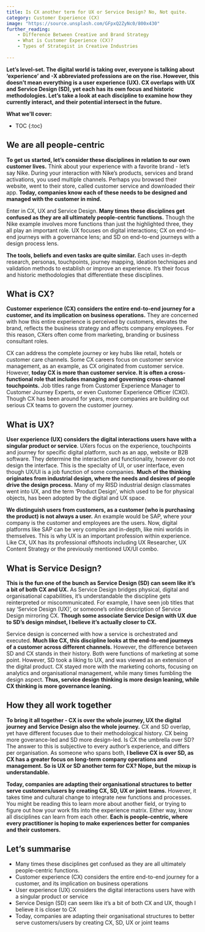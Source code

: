 ```yaml
---
title: Is CX another term for UX or Service Design? No, Not quite.
category: Customer Experience (CX)
image: "https://source.unsplash.com/GFpxQ2ZyNc0/800x430"
further_reading:
    - Difference Between Creative and Brand Strategy
    - What is Customer Experience (CX)?
    - Types of Strategist in Creative Industries
    
---
```


**Let’s level-set. The digital world is taking over, everyone is talking about ‘experience’ and -X abbreviated professions are on the rise. However, this doesn’t mean everything is a user experience (UX). CX overlaps with UX and Service Design (SD), yet each has its own focus and historic methodologies. Let’s take a look at each discipline to examine how they currently interact, and their potential intersect in the future.**

**What we'll cover:**
* TOC
{:toc}

## We are all people-centric

**To get us started, let’s consider these disciplines in relation to our own customer lives.** Think about your experience with a favorite brand - let’s say Nike. During your interaction with Nike’s products, services and brand activations, you used multiple channels. Perhaps you browsed their website, went to their store, called customer service and downloaded their app. **Today, companies know each of these needs to be designed and managed with the customer in mind.**

Enter in CX, UX and Service Design. **Many times these disciplines get confused as they are all ultimately people-centric functions.** Though the Nike example involves more functions than just the highlighted three, they all play an important role. UX focuses on digital interactions; CX on end-to-end journeys with a governance lens; and SD on end-to-end journeys with a design process lens.

**The tools, beliefs and even tasks are quite similar.** Each uses in-depth research, personas, touchpoints, journey mapping, ideation techniques and validation methods to establish or improve an experience. It’s their focus and historic methodologies that differentiate these disciplines.

## What is CX?

**Customer experience (CX) considers the entire end-to-end journey for a customer, and its implication on business operations.** They are concerned with how this entire experience is perceived by customers, elevates the brand, reflects the business strategy and affects company employees. For this reason, CXers often come from marketing, branding or business consultant roles. 

CX can address the complete journey or key hubs like retail, hotels or customer care channels. Some CX careers focus on customer service management, as an example, as CX originated from customer service. However, **today CX is more than customer service. It is often a cross-functional role that includes managing and governing cross-channel touchpoints.** Job titles range from Customer Experience Manager to Customer Journey Experts, or even Customer Experience Officer (CXO). Though CX has been around for years, more companies are building out serious CX teams to govern the customer journey. 

## What is UX?

**User experience (UX) considers the digital interactions users have with a singular product or service**. UXers focus on the experience, touchpoints and journey for specific digital platform, such as an app, website or B2B software. They determine the interaction and functionality, however do not design the interface. This is the specialty of UI, or user interface, even though UX/UI is a job function of some companies. **Much of the thinking originates from industrial design, where the needs and desires of people drive the design process.** Many of my RISD industrial design classmates went into UX, and the term ‘Product Design’, which used to be for physical objects, has been adopted by the digital and UX space. 

**We distinguish users from customers, as a customer (who is purchasing the product) is not always a user.** An example would be SAP, where your company is the customer and employees are the users. Now, digital platforms like SAP can be very complex and in-depth, like mini worlds in themselves. This is why UX is an important profession within experience. Like CX, UX has its professional offshoots including UX Researcher, UX Content Strategy or the previously mentioned UX/UI combo.

## What is Service Design?

**This is the fun one of the bunch as Service Design (SD) can seem like it’s a bit of both CX and UX.** As Service Design bridges physical, digital and organisational capabilities, it’s understandable the discipline gets reinterpreted or miscommunicated. For example, I have seen job titles that say ‘Service Design (UX)’, or someone’s online description of Service Design mirroring CX. **Though some associate Service Design with UX due to SD’s design mindset, I believe it’s actually closer to CX.**

Service design is concerned with how a service is orchestrated and executed. **Much like CX, this discipline looks at the end-to-end journeys of a customer across different channels.** However, the difference between SD and CX stands in their history. Both were functions of marketing at some point. However, SD took a liking to UX, and was viewed as an extension of the digital product. CX stayed more with the marketing cohorts, focusing on analytics and organisational management, while many times fumbling the design aspect. **Thus, service design thinking is more design leaning, while CX thinking is more governance leaning.** 

## How they all work together

**To bring it all together - CX is over the whole journey, UX the digital journey and Service Design also the whole journey.** CX and SD overlap, yet have different focuses due to their methodological history. CX being more goverance-led and SD more design-led. Is CX the umbrella over SD? The answer to this is subjective to every author’s experience, and differs per organisation. As someone who spans both, **I believe CX is over SD, as CX has a greater focus on long-term company operations and management. So is UX or SD another term for CX? Nope, but the mixup is understandable.**

**Today, companies are adapting their organisational structures to better serve customers/users by creating CX, SD, UX or joint teams.** However, it takes time and cultural change to integrate new functions and processes. You might be reading this to learn more about another field, or trying to figure out how your work fits into the experience matrix. Either way, know all disciplines can learn from each other. **Each is people-centric, where every practitioner is hoping to make experiences better for companies and their customers.**

## Let’s summarise

- Many times these disciplines get confused as they are all ultimately people-centric functions.
- Customer experience (CX) considers the entire end-to-end journey for a customer, and its implication on business operations
- User experience (UX) considers the digital interactions users have with a singular product or service
- Service Design (SD) can seem like it’s a bit of both CX and UX, though I believe it is closer to CX
- Today, companies are adapting their organisational structures to better serve customers/users by creating CX, SD, UX or joint teams
